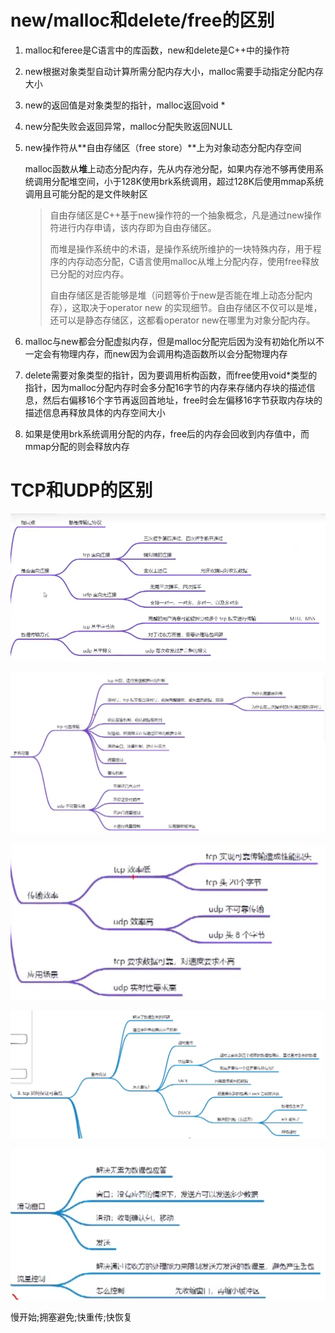 # new/malloc和delete/free的区别

1. malloc和feree是C语言中的库函数，new和delete是C++中的操作符

2. new根据对象类型自动计算所需分配内存大小，malloc需要手动指定分配内存大小

3. new的返回值是对象类型的指针，malloc返回void * 

4. new分配失败会返回异常，malloc分配失败返回NULL

5. new操作符从**自由存储区（free store）**上为对象动态分配内存空间

    malloc函数从**堆**上动态分配内存，先从内存池分配，如果内存池不够再使用系统调用分配堆空间，小于128K使用brk系统调用，超过128K后使用mmap系统调用且可能分配的是文件映射区

    > 自由存储区是C++基于new操作符的一个抽象概念，凡是通过new操作符进行内存申请，该内存即为自由存储区。
    >
    > 而堆是操作系统中的术语，是操作系统所维护的一块特殊内存，用于程序的内存动态分配，C语言使用malloc从堆上分配内存，使用free释放已分配的对应内存。
    >
    > 自由存储区是否能够是堆（问题等价于new是否能在堆上动态分配内存），这取决于operator new 的实现细节。自由存储区不仅可以是堆，还可以是静态存储区，这都看operator new在哪里为对象分配内存。

6. malloc与new都会分配虚拟内存，但是malloc分配完后因为没有初始化所以不一定会有物理内存，而new因为会调用构造函数所以会分配物理内存

7. delete需要对象类型的指针，因为要调用析构函数，而free使用void*类型的指针，因为malloc分配内存时会多分配16字节的内存来存储内存块的描述信息，然后右偏移16个字节再返回首地址，free时会左偏移16字节获取内存块的描述信息再释放具体的内存空间大小

7. 如果是使用brk系统调用分配的内存，free后的内存会回收到内存值中，而mmap分配的则会释放内存



# TCP和UDP的区别

![image-20240317235210644](Cpp/image-20240317235210644.png)

![image-20240317235312269](Cpp/image-20240317235312269.png)

![image-20240317235401885](Cpp/image-20240317235401885.png)

![image-20240318003859070](Cpp/image-20240318003859070.png)

![image-20240318003915040](Cpp/image-20240318003915040.png)

慢开始;拥塞避免;快重传;快恢复